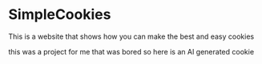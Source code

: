 # SimpleCookies
This is a website that shows how you can make the best and easy cookies

this was a project for me that was bored so here is an AI generated cookie
